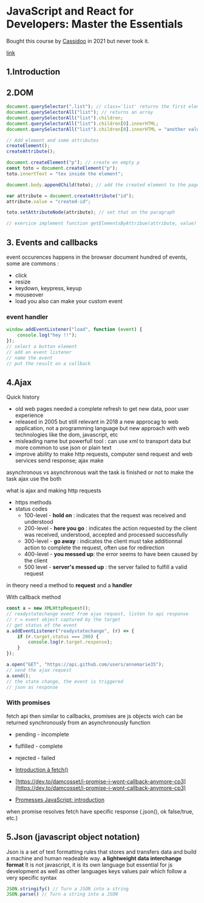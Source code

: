 # JavaScript and React for Developers: Master the Essentials

Bought this course by [Cassidoo](https://cassidoo.co/) in 2021 but never took it.

[link](https://www.udemy.com/course/js-and-react-for-devs/?couponCode=NEWYEARCAREERFT)

## 1.Introduction

## 2.DOM

```js
document.querySelector(".list"); // class='list' returns the first element matching the query
document.querySelectorAll("list"); // returns an array
document.querySelectorAll("list").children;
document.querySelectorAll("list").children[0].innerHTML;
document.querySelectorAll("list").children[0].innerHTML = "another value "; // manipulate the DOM

// Add element and some attributes
createElement();
createAttribute();

document.createElement("p"); // create en empty p
const toto = document.createElement("p");
toto.innertText = "tex inside the element";

document.body.appendChild(toto); // add the created element to the page

var attribute = document.createAttribute("id");
attribute.value = "created-id";

toto.setAttributeNode(attribute); // set that on the paragraph

// exercice implement function getElementsByAttribue(attribute, value)
```

## 3. Events and callbacks

event occurences happens in the browser
document
hundred of events, some are commons :

- click
- resize
- keydown, keypress, keyup
- mouseover
- load
  you also can make your custom event

### event handler

```js
window.addEventListener("load", function (event) {
    console.log("hey !!");
});
// select a button element
// add an event listener
// name the event
// put the result on a callback
```

## 4.Ajax

Quick history

- old web pages needed a complete refresh to get new data, poor user experience
- released in 2005 but still relevant in 2018 a new approcag to web application, not a programming language but new approach with web technologies like the dom, javascript, etc
- misleading name but powerfull tool : can use xml to transport data but more common to use json or plain text
- improve ability to make http requests, computer send request and web services send response; ajax make

asynchronous vs asynchronous
wait the task is finished or not to make the task
ajax use the both

what is ajax
and making http requests

- https methods
- status codes
    - 100-level - **hold on** : indicates that the request was received and understood
    - 200-level - **here you go** : indicates the action requested by the client was received, understood, accepted and processed successfully
    - 300-level - **go away** : indicates the client must take additionnal action to complete the request, often use for redirection
    - 400-level - **you messed up**: the error seems to have been caused by the client
    - 500 level - **server's messed up** : the server failed to fulfill a valid request

in theory need a method to **request** and a **handler**

With callback method

```js
const a = new XMLHttpRequest();
// readystatechange event from ajax request, listen to api response
// r = event object captured by the target
// get status of the event
a.addEventListener("readystatechange", (r) => {
    if (r.target.status === 200) {
        console.log(r.target.response);
    }
});

a.open("GET", "https://api.github.com/users/annemarie35");
// send the ajax request
a.send();
// the state change, the event is triggered
// json as response
```

### With promises

fetch api
then similar to callbacks, promises are js objects wich can be returned synchronously from an asynchronously function

- pending - incomplete
- fulfilled - complete
- rejected - failed

- [Introduction à fetch() ](https://web.dev/articles/introduction-to-fetch?hl=fr)
- [https://dev.to/damcosset/i-promise-i-wont-callback-anymore-cp3](https://dev.to/damcosset/i-promise-i-wont-callback-anymore-cp3)
- [Promesses JavaScript: introduction](https://web.dev/articles/promises?hl=fr)

when promise resolves
fetch have specific response (.json(), ok false/true, etc.)

## 5.Json (javascript object notation)

Json is a set of text formatting rules that stores and transfers data and build a machine and human readeable way. **a lightweight data interchange format**
It is not javascript, it is its own language but essential for js development as well as other languages 
keys values pair which follow a very specific syntax 

```javascript
JSON.stringify() // Turn a JSON into a string
JSON.parse() // Turn a string into a JSON
```
